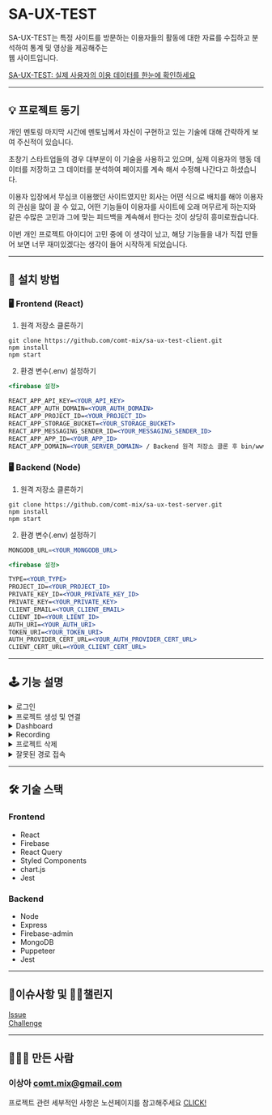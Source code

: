 # SA-UX-TEST
SA-UX-TEST는 특정 사이트를 방문하는 이용자들의 활동에 대한 자료를 수집하고 분석하여 통계 및 영상을 제공해주는 <br>
웹 사이트입니다.

[SA-UX-TEST: 실제 사용자의 이용 데이터를 한눈에 확인하세요](https://sa-ux-test.site)

*** 

## 💡 프로젝트 동기
개인 멘토링 마지막 시간에 멘토님께서 자신이 구현하고 있는 기술에 대해 간략하게 보여 주신적이 있습니다. 

초창기 스타트업들의 경우 대부분이 이 기술을 사용하고 있으며, 실제 이용자의 행동 데이터를 저장하고 그 데이터를 분석하여 페이지를 계속 해서 수정해 나간다고 하셨습니다. 

이용자 입장에서 무심코 이용했던 사이트였지만 회사는 어떤 식으로 배치를 해야 이용자의 관심을 많이 끌 수 있고, 
어떤 기능들이 이용자를 사이트에 오래 머무르게 하는지와 같은 수많은 고민과 그에 맞는 피드백을 계속해서 한다는 것이 상당히 흥미로웠습니다. <br>

이번 개인 프로젝트 아이디어 고민 중에 이 생각이 났고, 해당 기능들을 내가 직접 만들어 보면 너무 재미있겠다는 생각이 들어 시작하게 되었습니다.

***

## 🔌 설치 방법
### 🖥️ Frontend (React)
1. 원격 저장소 클론하기

  ```
  git clone https://github.com/comt-mix/sa-ux-test-client.git
  npm install
  npm start
  ```

2. 환경 변수(.env) 설정하기

  ```jsx
  <firebase 설정>

  REACT_APP_API_KEY=<YOUR_API_KEY>
  REACT_APP_AUTH_DOMAIN=<YOUR_AUTH_DOMAIN>
  REACT_APP_PROJECT_ID=<YOUR_PROJECT_ID>
  REACT_APP_STORAGE_BUCKET=<YOUR_STORAGE_BUCKET>
  REACT_APP_MESSAGING_SENDER_ID=<YOUR_MESSAGING_SENDER_ID>
  REACT_APP_APP_ID=<YOUR_APP_ID>
  REACT_APP_DOMAIN=<YOUR_SERVER_DOMAIN> / Backend 원격 저장소 클론 후 bin/www 파일에서 확인 가능
  ```
  
### 🖥️ Backend (Node)
1. 원격 저장소 클론하기

  ```
  git clone https://github.com/comt-mix/sa-ux-test-server.git
  npm install
  npm start
  ```

2. 환경 변수(.env) 설정하기

  ```jsx
  MONGODB_URL=<YOUR_MONGODB_URL>

  <firebase 설정>

  TYPE=<YOUR_TYPE>
  PROJECT_ID=<YOUR_PROJECT_ID>
  PRIVATE_KEY_ID=<YOUR_PRIVATE_KEY_ID>
  PRIVATE_KEY=<YOUR_PRIVATE_KEY>
  CLIENT_EMAIL=<YOUR_CLIENT_EMAIL>
  CLIENT_ID=<YOUR_LIENT_ID>
  AUTH_URI=<YOUR_AUTH_URI>
  TOKEN_URI=<YOUR_TOKEN_URI>
  AUTH_PROVIDER_CERT_URL=<YOUR_AUTH_PROVIDER_CERT_URL>
  CLIENT_CERT_URL=<YOUR_CLIENT_CERT_URL>
  ```
  
***

## 🕹 기능 설명

<details>
  <summary>로그인</summary>
  
  https://user-images.githubusercontent.com/89302818/204107335-4e2436d7-24d9-4836-9f63-574b4e42b504.mov
  
  - 로그인 버튼을 누르면 구글 로그인이 진행된다.
  
</details>

<details>
  <summary>프로젝트 생성 및 연결</summary>
  
  https://user-images.githubusercontent.com/89302818/204107341-5dccb9c8-2ff8-4311-a02b-6bf7338cb8bf.mov
  
  <img width="400" alt="key 설정" src="https://user-images.githubusercontent.com/89302818/204108290-e68b4381-3281-49df-a8bb-60703edcc107.png">
  <img width="400" alt="개발자 도구 key 확인" src="https://user-images.githubusercontent.com/89302818/204108352-9846b6df-47af-4481-aef1-76f289251a1d.png">

  - "+" 버튼을 누르면 프로젝트 생성하기 모달창이 뜬다.
  - 정보 입력 후 제출 시 프로젝트 정보가 담긴 카드가 추가되며, 테스트 할 홈페이지에 적용할 고유의 키값이 자동으로 발급된다.
  - 발급받은 키값을 테스트하려는 사이트의 html 파일 속 head에 위와 같이 입력한다.(key=”발급받은 key값 입력”)
  - 위의 과정이 완료되면 더 이상의 설정과정은 없다. 이제 설정한 사이트는 테스트 할 준비가 완료된다.
  
  https://user-images.githubusercontent.com/89302818/205474959-34a92425-1dd1-42e6-88f6-5cafb30badde.mov
  - 테스트 사이트에 사용자가 접속하면 서버와의 연결이 시작되며, 이 때부터 사용자의 기본 정보들이 서버에 전송되어 저장된다.<br>
    (접속 확인을 위해 일시적으로 console창에 찍히도록 한 점 참고 바랍니다.)
  
</details>

<details>
  <summary>Dashboard</summary>
  
  https://user-images.githubusercontent.com/89302818/204107351-db53ced6-47ef-4808-a7dc-d8886772815a.mov
  
  - Dashboard 화면에 들어가면 방문자, 평균 이용시간, 유입된 이전 사이트에 대한 정보를 통계로 보여준다.
  - 이용자가 테스트 사이트에서 마우스로 클릭을 했을 경우 클릭이벤트가 발생하여 해당 위치의 키워드와 tag정보를 저장한다.
  - 클릭된 키워드와 태그를 기준으로 count를 측정하여 통계와 그래프를 활용했다.
  
  <img width="1421" alt="image" src="https://user-images.githubusercontent.com/89302818/205475964-33dd0850-903f-4cea-9adb-c0a7ac6ce223.png">
  
  - 사이트에 key값 설정이 제대로 되지 않았거나, 아직 이용자가 접속하지 않아 가지고 올 정보가 없는 경우 메시지로 알려준다.
  
</details>

<details>
  <summary>Recording</summary>
  
  https://user-images.githubusercontent.com/89302818/204107838-37d9db8d-8381-4336-a18e-871a9dd65572.mov
  
  - 테스트 사이트에 접속했을 시 영상이 자동으로 저장되며 영상을 클라이언트로 전송하여 바로 영상을 볼 수 있도록 구현되어 있다. <br>
  
  🔖 issue 사항
  - 테스트 사이트만 영상 저장이 되지 않는 issue가 발생하여 대체 사이트로 영상이 촬영되어있습니다.
  - 기존에 테스트 사이트에 방문하여 저장되어 있던 영상에서 사이트에 접속했을 때 새로운 영상이 저장되는 것을 보여주는 것으로 대체되어 있습니다.
  - 이슈사항 관련해서는 [여기](https://shaded-calculator-f57.notion.site/82bc911301d94b47ae86a2890e2a82b5)를 참조해주시고, 이 부분은 개선해나가기 위해 계속해서 검토하고 있습니다.
  
</details>

<details>
  <summary>프로젝트 삭제</summary>
  
  https://user-images.githubusercontent.com/89302818/204107367-bc4e5438-6347-40f1-ab28-5b3880e9afc3.mov
  
  - 휴지통 아이콘을 클릭하면 삭제 확인 모달창이 뜨고 확인 버튼을 누르면 삭제 된다.
  
</details>

<details>
  <summary>잘못된 경로 접속</summary>
  
  https://user-images.githubusercontent.com/89302818/205476163-4d7dd154-12ba-4e06-b1a2-0e8ee06e2989.mov

  - 정상적이지 않은 경로로 접속시 404에러 페이지가 뜬다.
  
</details>

***

## 🛠 기술 스택
### Frontend
- React
- Firebase
- React Query
- Styled Components
- chart.js
- Jest

### Backend
- Node
- Express
- Firebase-admin
- MongoDB
- Puppeteer
- Jest

***

## 🚨이슈사항 및 🧗‍♂️챌린지
[Issue](https://shaded-calculator-f57.notion.site/82bc911301d94b47ae86a2890e2a82b5)<br>
[Challenge](https://shaded-calculator-f57.notion.site/73e25a7f26a74e16bcccc98c6872eac9)

***

## 💁🏻‍♀️ 만든 사람
### 이상아 comt.mix@gmail.com <br>
프로젝트 관련 세부적인 사항은 노션페이지를 참고해주세요 [CLICK!](https://shaded-calculator-f57.notion.site/SA-UX-TEST-1211dbcd959f4726a1967730571d0e5c)



